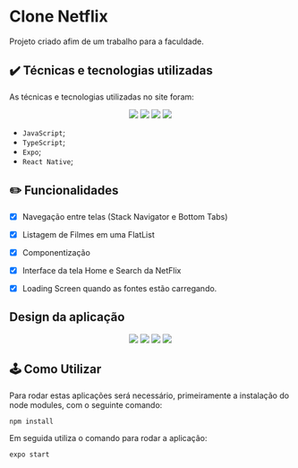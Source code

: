 # Clone Netflix

Projeto criado afim de um trabalho para a faculdade. 

## ✔️ Técnicas e tecnologias utilizadas

As técnicas e tecnologias utilizadas no site foram:

<p align="center">
  <img src="https://img.shields.io/badge/JavaScript-323330?style=for-the-badge&logo=javascript&logoColor=F7DF1E">
  <img src="https://img.shields.io/badge/TypeScript-007ACC?style=for-the-badge&logo=typescript&logoColor=white"/>
  <img src="https://img.shields.io/badge/Expo-1B1F23?style=for-the-badge&logo=expo&logoColor=white"/>
  <img src="https://img.shields.io/badge/React_Native-20232A?style=for-the-badge&logo=react&logoColor=61DAFB"/>
</p>

- `JavaScript`;
- `TypeScript`;
- `Expo`;
- `React Native`;

## ✏️ Funcionalidades
- [X] Navegação entre telas (Stack Navigator e Bottom Tabs)
- [X] Listagem de Filmes em uma FlatList
- [X] Componentização 
- [X] Interface da tela Home e Search da NetFlix
- [X] Loading Screen quando as fontes estão carregando.



## Design da aplicação
<p align="center">
   <img src="https://user-images.githubusercontent.com/67652151/196811625-c384ed07-3cbf-44f4-8a8d-321a3304530a.png"/>
  <img src="https://user-images.githubusercontent.com/67652151/196811953-55871fd2-2568-4ac5-9cef-841795d33cc1.png"/>
  <img src="https://user-images.githubusercontent.com/67652151/196812815-7f8c1323-30f2-4ccf-92da-ab745430a589.png"></>
 
  <img src="https://imgur.com/SCUEM9g"/>
</p>


## 🕹️ Como Utilizar
Para rodar estas aplicações será necessário, primeiramente a instalação do node modules, com o seguinte comando: 

```bash
npm install
```

Em seguida utiliza o comando para rodar a aplicação:

```bash
expo start 
```


